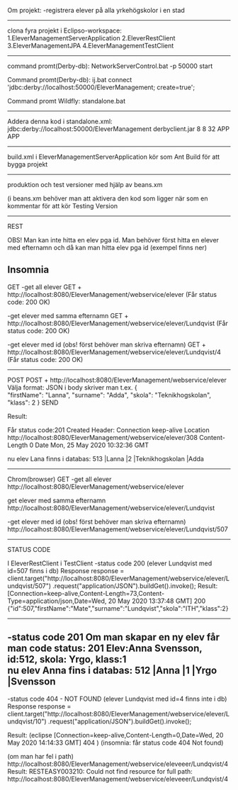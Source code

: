 Om projekt:
-registrera elever på alla yrkehögskolor i en stad
__________________________________________________________________
clona fyra projekt i Eclipso-workspace:
1.EleverManagementServerApplication
2.EleverRestClient
3.EleverManagementJPA
4.EleverManagementTestClient

_____________________________________________________________________

command promt(Derby-db):
NetworkServerControl.bat -p 50000 start

Command promt(Derby-db):
 ij.bat 
connect 'jdbc:derby://localhost:50000/EleverManagement; create=true';

Command promt Wildfly: 
standalone.bat
______________________________________________________________________
Addera denna kod i standalone.xml:
 <datasource jndi-name="java:/EleverDatabase" pool-name="EleverDatabase" enabled="true" use-java-context="true">
                    <connection-url>jdbc:derby://localhost:50000/EleverManagement</connection-url>
                    <driver>derbyclient.jar</driver>
                    <pool>
                        <min-pool-size>8</min-pool-size>
                        <initial-pool-size>8</initial-pool-size>
                        <max-pool-size>32</max-pool-size>
                    </pool>
                    <security>
                        <user-name>APP</user-name>
                        <password>APP</password>
                    </security>
                </datasource>
_______________________________________________________________________________________________


build.xml i EleverManagementServerApplication kör som Ant Build för att bygga projekt

____________________________________________________________________________________________
produktion och test versioner med hjälp av  beans.xm

(i beans.xm behöver man att aktivera den kod som ligger när som en kommentar för att kör Testing Version
 <!-- gör koden som kommentar för att programmet köra default version dvs Production Verison
     <alternatives>
	<class>com.yrgo.dataaccess.EleverDataAccessTestingVersion</class>
	</alternatives>
	-->

___________________________________________________________________________________________


REST


OBS! Man kan inte hitta en elev pga id. 
Man behöver först hitta en elever med efternamn och då kan man hitta elev pga id
(exempel finns ner)



Insomnia
---------------------------------------------------------------------------------
GET
-get all elever
GET + http://localhost:8080/EleverManagement/webservice/elever
(Får status code: 200 OK)


-get elever med samma efternamn
GET + http://localhost:8080/EleverManagement/webservice/elever/Lundqvist
(Får status code: 200 OK)

-get elever med id (obs! först behöver man skriva efternamn)
GET + http://localhost:8080/EleverManagement/webservice/elever/Lundqvist/4
(Får status code: 200 OK)

---------------------------------------------------------------------------------

POST
POST + http://localhost:8080/EleverManagement/webservice/elever    
Välja format: JSON
i body skriver man t.ex.
{    
    "firstName": "Lanna",
    "surname": "Adda",
    "skola": "Teknikhogskolan",
    "klass": 2
  }
SEND


Result:

Får status code:201 Created
Header:
Connection	keep-alive
Location	http://localhost:8080/EleverManagement/webservice/elever/308
Content-Length	0
Date	Mon, 25 May 2020 10:32:36 GMT

nu elev Lana finns i databas:	513        |Lanna        |2          |Teknikhogskolan     |Adda


----------------------------------------------------------------------------------------------

Chrom(browser)
GET
-get all elever
http://localhost:8080/EleverManagement/webservice/elever

get elever med samma efternamn
http://localhost:8080/EleverManagement/webservice/elever/Lundqvist

-get elever med id (obs! först behöver man skriva efternamn)
http://localhost:8080/EleverManagement/webservice/elever/Lundqvist/507

__________________________________________________________________________________________________


STATUS CODE

I EleverRestClient i TestClient
-status code 200
(elever Lundqvist med id=507 finns i db)
Response response = client.target("http://localhost:8080/EleverManagement/webservice/elever/Lundqvist/507")
				.request("application/JSON").buildGet().invoke();
Result:
[Connection=keep-alive,Content-Length=73,Content-Type=application/json,Date=Wed, 20 May 2020 13:37:48 GMT]
200
{"id":507,"firstName":"Mate","surname":"Lundqvist","skola":"ITH","klass":2}


-------------------------------------------------------------------------------------------------------------------
-status code 201
Om man skapar en ny elev får man code status: 201
Elev:Anna Svensson, id:512, skola: Yrgo,  klass:1	
nu elev Anna fins i databas: 512  |Anna       |1          |Yrgo   |Svensson
--------------------------------------------------------------------------------------------------------------------

-status code 404 - NOT FOUND
(elever Lundqvist med id=4 finns inte i db)
Response response = client.target("http://localhost:8080/EleverManagement/webservice/elever/Lundqvist/10")
				.request("application/JSON").buildGet().invoke();

Result:
(eclipse
[Connection=keep-alive,Content-Length=0,Date=Wed, 20 May 2020 14:14:33 GMT]
404
)
(insomnia: får status code 404 Not found)


(om man har fel i path)
http://localhost:8080/EleverManagement/webservice/eleveeer/Lundqvist/4
Result:
RESTEASY003210: Could not find resource for full path: http://localhost:8080/EleverManagement/webservice/eleveeer/Lundqvist/4











